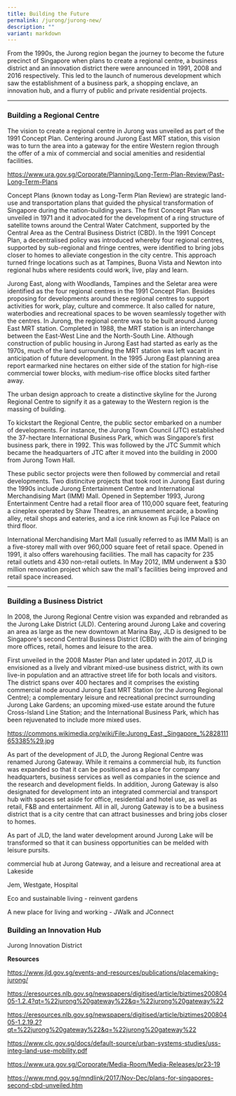```yaml
---
title: Building the Future
permalink: /jurong/jurong-new/
description: ""
variant: markdown
---
```

From the 1990s, the Jurong region began the journey to become the future precinct of Singapore when plans to create a regional centre, a business district and an innovation district there were announced in 1991, 2008 and 2016 respectively. This led to the launch of numerous development which saw the establishment of a business park, a shopping enclave, an innovation hub, and a flurry of public and private residential projects.

---

### **Building a Regional Centre**

The vision to create a regional centre in Jurong was unveiled as part of the 1991 Concept Plan. Centering around Jurong East MRT station, this vision was to turn the area into a gateway for the entire Western region through the offer of a mix of commercial and social amenities and residential facilities.

https://www.ura.gov.sg/Corporate/Planning/Long-Term-Plan-Review/Past-Long-Term-Plans

Concept Plans (known today as Long-Term Plan Review) are strategic land-use and transportation plans that guided the physical transformation of Singapore during the nation-building years. The first Concept Plan was unveiled in 1971 and it advocated for the development of a ring structure of satellite towns around the Central Water Catchment, supported by the Central Area as the Central Business District (CBD). In the 1991 Concept Plan, a decentralised policy was introduced whereby four regional centres, supported by sub-regional and fringe centres, were identified to bring jobs closer to homes to alleviate congestion in the city centre. This approach turned fringe locations such as at Tampines, Buona Vista and Newton into regional hubs where residents could work, live, play and learn.

Jurong East, along with Woodlands, Tampines and the Seletar area were identified as the four regional centres in the 1991 Concept Plan. Besides proposing for developments around these regional centres to support activities for work, play, culture and commerce. It also called for nature, waterbodies and recreational spaces to be woven seamlessly together with the centres. In Jurong, the regional centre was to be built around Jurong East MRT station. Completed in 1988, the MRT station is an interchange between the East-West Line and the North-South Line. Although construction of public housing in Jurong East had started as early as the 1970s, much of the land surrounding the MRT station was left vacant in anticipation of future development. In the 1995 Jurong East planning area report earmarked nine hectares on either side of the station for high-rise commercial tower blocks, with medium-rise office blocks sited farther away.

The urban design approach to create a distinctive skyline for the Jurong Regional Centre to signify it as a gateway to the Western region is the massing of building. 

To kickstart the Regional Centre, the public sector embarked on a number of developments. For instance, the Jurong Town Council (JTC) established the 37-hectare International Business Park, which was Singapore’s first business park, there in 1992. This was followed by the JTC Summit which became the headquarters of JTC after it moved into the building in 2000 from Jurong Town Hall. 

These public sector projects were then followed by commercial and retail developments. Two distincitve projects that took root in Jurong East during the 1990s include Jurong Entertainment Centre and International Merchandising Mart (IMM) Mall. Opened in September 1993, Jurong Entertainment Centre had a retail floor area of 110,000 square feet, featuring a cineplex operated by Shaw Theatres, an amusement arcade, a bowling alley, retail shops and eateries, and a ice rink known as Fuji Ice Palace on third floor.

International Merchandising Mart Mall (usually referred to as IMM Mall) is an a five-storey mall with over 960,000 square feet of retail space. Opened in 1991, it also offers  warehousing facilities. The mall has capacity for 235 retail outlets and 430 non-retail outlets. In May 2012, IMM underwent a $30 million renovation project which saw the mall's facilities being improved and retail space increased.

---

### **Building a Business District**

In 2008, the Jurong Regional Centre vision was expanded and rebranded as the Jurong Lake District (JLD). Centering around Jurong Lake and covering an area as large as the new downtown at Marina Bay, JLD is designed to be Singapore's second Central Business District (CBD) with the aim of bringing more offices, retail, homes and leisure to the area.

First unveiled in the 2008 Master Plan and later updated in 2017, JLD is envisioned as a lively and vibrant mixed-use business district, with its own live-in population and an attractive street life for both locals and visitors. The district spans over 400 hectares and it comprises the existing commercial node around Jurong East MRT Station (or the Jurong Regional Centre); a complementary leisure and recreational precinct surrounding Jurong Lake Gardens; an upcoming mixed-use estate around the future Cross-Island Line Station; and the International Business Park, which has been rejuvenated to include more mixed uses.

https://commons.wikimedia.org/wiki/File:Jurong_East,_Singapore_%2828111653385%29.jpg

As part of the development of JLD, the Jurong Regional Centre was renamed Jurong Gateway. While it remains a commercial hub, its function was expanded so that it can be positioned as a place for company headquarters, business services as well as companies in the science and the research and development fields. In addition, Jurong Gateway is also designated for development into an integrated commercial and transport hub with spaces set aside for office, residential and hotel use, as well as retail, F&B and entertainment. All in all, Jurong Gateway is to be a business district that is a city centre that can attract businesses and bring jobs closer to homes.

As part of JLD, the land water development around Jurong Lake will be transformed so that it can business opportunities can be melded with leisure pursits. 


commercial hub at Jurong Gateway, and a leisure and recreational area at Lakeside

Jem, Westgate, Hospital

Eco and sustainable living - reinvent gardens

A new place for living and working - JWalk and JConnect

### **Building an Innovation Hub**

Jurong Innovation District

**Resources**

https://www.jld.gov.sg/events-and-resources/publications/placemaking-jurong/

https://eresources.nlb.gov.sg/newspapers/digitised/article/biztimes20080405-1.2.4?qt=%22jurong%20gateway%22&q=%22jurong%20gateway%22

https://eresources.nlb.gov.sg/newspapers/digitised/article/biztimes20080405-1.2.19.2?qt=%22jurong%20gateway%22&q=%22jurong%20gateway%22

https://www.clc.gov.sg/docs/default-source/urban-systems-studies/uss-integ-land-use-mobility.pdf

https://www.ura.gov.sg/Corporate/Media-Room/Media-Releases/pr23-19

https://www.mnd.gov.sg/mndlink/2017/Nov-Dec/plans-for-singapores-second-cbd-unveiled.htm
